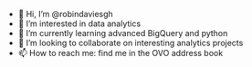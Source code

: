 - 👋 Hi, I’m @robindaviesgh
- 👀 I’m interested in data analytics
- 🌱 I’m currently learning advanced BigQuery and python
- 💞️ I’m looking to collaborate on interesting analytics projects
- 📫 How to reach me: find me in the OVO address book

<!---
robindaviesgh/robindaviesgh is a ✨ special ✨ repository because its `README.md` (this file) appears on your GitHub profile.
You can click the Preview link to take a look at your changes.
--->
